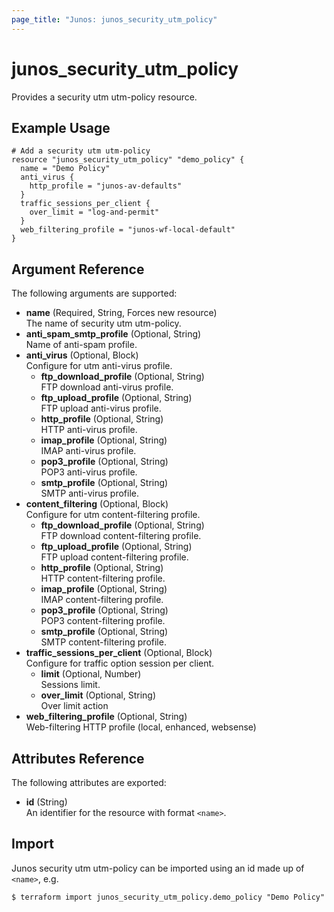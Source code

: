 ```yaml
---
page_title: "Junos: junos_security_utm_policy"
---
```


# junos_security_utm_policy

Provides a security utm utm-policy resource.

## Example Usage

```hcl
# Add a security utm utm-policy
resource "junos_security_utm_policy" "demo_policy" {
  name = "Demo Policy"
  anti_virus {
    http_profile = "junos-av-defaults"
  }
  traffic_sessions_per_client {
    over_limit = "log-and-permit"
  }
  web_filtering_profile = "junos-wf-local-default"
}
```

## Argument Reference

The following arguments are supported:

- **name** (Required, String, Forces new resource)  
  The name of security utm utm-policy.
- **anti_spam_smtp_profile** (Optional, String)  
  Name of anti-spam profile.
- **anti_virus** (Optional, Block)  
  Configure for utm anti-virus profile.
  - **ftp_download_profile** (Optional, String)  
    FTP download anti-virus profile.
  - **ftp_upload_profile** (Optional, String)  
    FTP upload anti-virus profile.
  - **http_profile** (Optional, String)  
    HTTP anti-virus profile.
  - **imap_profile** (Optional, String)  
    IMAP anti-virus profile.
  - **pop3_profile** (Optional, String)  
    POP3 anti-virus profile.
  - **smtp_profile** (Optional, String)  
    SMTP anti-virus profile.
- **content_filtering** (Optional, Block)  
  Configure for utm content-filtering profile.
  - **ftp_download_profile** (Optional, String)  
    FTP download content-filtering profile.
  - **ftp_upload_profile** (Optional, String)  
    FTP upload content-filtering profile.
  - **http_profile** (Optional, String)  
    HTTP content-filtering profile.
  - **imap_profile** (Optional, String)  
    IMAP content-filtering profile.
  - **pop3_profile** (Optional, String)  
    POP3 content-filtering profile.
  - **smtp_profile** (Optional, String)  
    SMTP content-filtering profile.
- **traffic_sessions_per_client** (Optional, Block)  
  Configure for traffic option session per client.
  - **limit** (Optional, Number)  
    Sessions limit.
  - **over_limit** (Optional, String)  
    Over limit action
- **web_filtering_profile** (Optional, String)  
  Web-filtering HTTP profile (local, enhanced, websense)

## Attributes Reference

The following attributes are exported:

- **id** (String)  
  An identifier for the resource with format `<name>`.

## Import

Junos security utm utm-policy can be imported using an id made up of `<name>`, e.g.

```shell
$ terraform import junos_security_utm_policy.demo_policy "Demo Policy"
```
